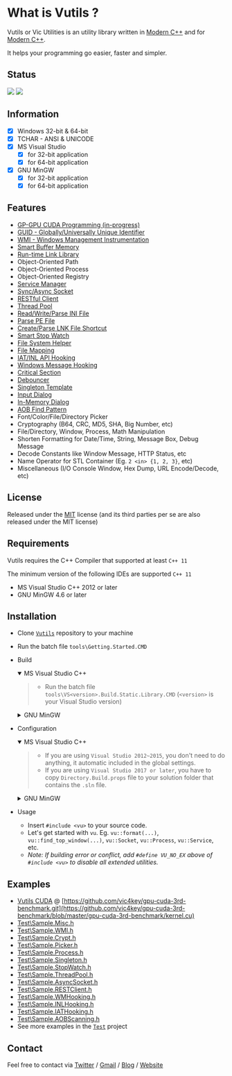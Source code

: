 # What is Vutils ?

Vutils or Vic Utilities is an utility library written in [Modern C++](http://modernescpp.com/index.php/what-is-modern-c) and for [Modern C++](http://modernescpp.com/index.php/what-is-modern-c).

It helps your programming go easier, faster and simpler.

## Status

![](https://github.com/vic4key/Vutils/workflows/MSVC/badge.svg)
![](https://github.com/vic4key/Vutils/workflows/MINGW/badge.svg)

## Information

- [x] Windows 32-bit & 64-bit
- [x] TCHAR - ANSI & UNICODE
- [x] MS Visual Studio
  - [x] for 32-bit application
  - [x] for 64-bit application
- [x] GNU MinGW
  - [x] for 32-bit application
  - [x] for 64-bit application

## Features
* [GP-GPU CUDA Programming (in-progress)](<https://developer.nvidia.com/blog/even-easier-introduction-cuda/#exercises>)
* [GUID - Globally/Universally Unique Identifier](<https://en.wikipedia.org/wiki/Universally_unique_identifier>)
* [WMI - Windows Management Instrumentation](<https://docs.microsoft.com/en-us/windows/win32/wmisdk/wmi-start-page>)
* [Smart Buffer Memory](<https://www.google.com/search?q=buffer+class>)
* [Run-time Link Library](<https://docs.microsoft.com/en-us/windows/win32/dlls/using-run-time-dynamic-linking>)
* Object-Oriented Path
* Object-Oriented Process
* Object-Oriented Registry
* [Service Manager](<https://docs.microsoft.com/en-us/windows-hardware/drivers/gettingstarted/what-is-a-driver->)
* [Sync/Async Socket](<https://docs.plm.automation.siemens.com/content/pl4x/18.1/T4EA/en_US/Teamcenter_Gateway-Technical_Connectivity_Guide/synchronous_vs_asynchronous.html>)
* [RESTful Client](<https://en.wikipedia.org/wiki/Representational_state_transfer>)
* [Thread Pool](<https://en.wikipedia.org/wiki/Thread_pool>)
* [Read/Write/Parse INI File](<https://en.wikipedia.org/wiki/INI_file>)
* [Parse PE File](<https://en.wikipedia.org/wiki/Portable_Executable>)
* [Create/Parse LNK File Shortcut](<https://en.wikipedia.org/wiki/Shortcut_(computing)#Microsoft_Windows>)
* [Smart Stop Watch](<https://www.google.com/search?q=stopwatch+execution+time>)
* [File System Helper](<https://en.wikipedia.org/wiki/File_system>)
* [File Mapping](<https://docs.microsoft.com/en-us/windows/win32/memory/file-mapping>)
* [IAT/INL API Hooking](<https://en.wikipedia.org/wiki/Hooking>)
* [Windows Message Hooking](<https://docs.microsoft.com/en-us/windows/win32/winmsg/hooks>)
* [Critical Section](<https://en.wikipedia.org/wiki/Critical_section>)
* [Debouncer](<https://www.educative.io/edpresso/how-to-use-the-debounce-function-in-javascript>)
* [Singleton Template](<https://en.wikipedia.org/wiki/Singleton_pattern>)
* [Input Dialog](<https://www.google.com/search?q=input+dialog&source=lnms&tbm=isch>)
* [In-Memory Dialog](<https://docs.microsoft.com/en-us/cpp/mfc/using-a-dialog-template-in-memory>)
* [AOB Find Pattern](<https://wiki.cheatengine.org/index.php?title=Tutorials:AOBs>)
* Font/Color/File/Directory Picker
* Cryptography (B64, CRC, MD5, SHA, Big Number, etc)
* File/Directory, Window, Process, Math Manipulation
* Shorten Formatting for Date/Time, String, Message Box, Debug Message
* Decode Constants like Window Message, HTTP Status, etc
* Name Operator for STL Container (Eg. `2 <in> {1, 2, 3}`, etc)
* Miscellaneous (I/O Console Window, Hex Dump, URL Encode/Decode, etc)

## License

Released under the [MIT](LICENSE.md) license (and its third parties per se are also released under the MIT license)

## Requirements

Vutils requires the C++ Compiler that supported at least `C++ 11`

The minimum version of the following IDEs are supported `C++ 11`

* MS Visual Studio C++ 2012 or later
* GNU MinGW 4.6 or later

## Installation

* Clone [`Vutils`](<https://github.com/vic4key/Vutils.git>) repository to your machine

* Run the batch file `tools\Getting.Started.CMD`

* Build

  <details open>
  <summary>MS Visual Studio C++</summary>

    >* Run the batch file `tools\VS<version>.Build.Static.Library.CMD` (`<version>` is your Visual Studio version)
  </details>

  <details>
  <summary>GNU MinGW</summary>

    >* Run the batch file `tools\MinGW.Build.Static.Library.CMD`
  </details>

* Configuration

  <details open>
  <summary>MS Visual Studio C++</summary>

    >* If you are using `Visual Studio 2012~2015`, you don't need to do anything, it automatic included in the global settings.
    >* If you are using `Visual Studio 2017 or later`, you have to copy `Directory.Build.props` file to your solution folder that contains the `.sln` file.
  </details>

  <details>
  <summary>GNU MinGW</summary>

    >* Include : You don't need to do anything, automatic included in the global settings.
    >* Library : `-lVutils` `-lgdi32 -lole32 -lcomdlg32`
    >   * If `SOCKET` enabled, insert option `-DVU_INET_ENABLED -lws2_32 -lwinhttp`
    >   * If `GUID` enabled, insert option `-DVU_GUID_ENABLED -lrpcrt4`
    >   * If `WMI` enabled, insert option `-DVU_WMI_ENABLED -loleaut32 -lwbemuuid`
  </details>

* Usage
  * Insert `#include <vu>` to your source code.
  * Let's get started with `vu`. Eg. `vu::format(...)`, `vu::find_top_window(...)`, `vu::Socket`, `vu::Process`, `vu::Service`, etc.
  * *Note: If building error or conflict, add `#define VU_NO_EX` above of `#include <vu>` to disable all extended utilities.*

## Examples

* [Vutils CUDA](https://github.com/vic4key/Vutils/blob/master/include/Vutils_CUDA.h) @ [https://github.com/vic4key/gpu-cuda-3rd-benchmark.git](https://github.com/vic4key/gpu-cuda-3rd-benchmark/blob/master/gpu-cuda-3rd-benchmark/kernel.cu)
* [Test\Sample.Misc.h](Test/Sample.Misc.h)
* [Test\Sample.WMI.h](Test/Sample.WMI.h)
* [Test\Sample.Crypt.h](Test/Sample.Crypt.h)
* [Test\Sample.Picker.h](Test/Sample.Picker.h)
* [Test\Sample.Process.h](Test/Sample.Process.h)
* [Test\Sample.Singleton.h](Test/Sample.Singleton.h)
* [Test\Sample.StopWatch.h](Test/Sample.StopWatch.h)
* [Test\Sample.ThreadPool.h](Test/Sample.ThreadPool.h)
* [Test\Sample.AsyncSocket.h](https://github.com/vic4key/async-socket-example)
* [Test\Sample.RESTClient.h](Test/Sample.RESTClient.h)
* [Test\Sample.WMHooking.h](Test/Sample.WMHooking.h)
* [Test\Sample.INLHooking.h](Test/Sample.INLHooking.h)
* [Test\Sample.IATHooking.h](Test/Sample.IATHooking.h)
* [Test\Sample.AOBScanning.h](Test/Sample.AOBScanning.h)
* See more examples in the [`Test`](Test/) project

## Contact

Feel free to contact via [Twitter](https://twitter.com/vic4key) / [Gmail](mailto:vic4key@gmail.com) / [Blog](https://blog.vic.onl/) / [Website](https://vic.onl/)
